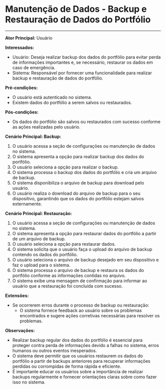 # Manutenção de Dados - Backup e Restauração de Dados do Portfólio
____

**Ator Principal:** Usuário

**Interessados:**
- Usuário: Deseja realizar backup dos dados do portfólio para evitar perda de informações importantes e, se necessário, restaurar os dados em caso de emergência.
- Sistema: Responsável por fornecer uma funcionalidade para realizar backup e restauração de dados do portfólio.

**Pré-condições:**
- O usuário está autenticado no sistema.
- Existem dados do portfólio a serem salvos ou restaurados.

**Pós-condições:**
- Os dados do portfólio são salvos ou restaurados com sucesso conforme as ações realizadas pelo usuário.

**Cenário Principal: Backup:**
1. O usuário acessa a seção de configurações ou manutenção de dados no sistema.
2. O sistema apresenta a opção para realizar backup dos dados do portfólio.
3. O usuário seleciona a opção para realizar o backup.
4. O sistema processa o backup dos dados do portfólio e cria um arquivo de backup.
5. O sistema disponibiliza o arquivo de backup para download pelo usuário.
6. O usuário realiza o download do arquivo de backup para o seu dispositivo, garantindo que os dados do portfólio estejam salvos externamente.

**Cenário Principal: Restauração:**
1. O usuário acessa a seção de configurações ou manutenção de dados no sistema.
2. O sistema apresenta a opção para restaurar dados do portfólio a partir de um arquivo de backup.
3. O usuário seleciona a opção para restaurar dados.
4. O sistema solicita que o usuário faça o upload do arquivo de backup contendo os dados do portfólio.
5. O usuário seleciona o arquivo de backup desejado em seu dispositivo e faz o upload para o sistema.
6. O sistema processa o arquivo de backup e restaura os dados do portfólio conforme as informações contidas no arquivo.
7. O sistema exibe uma mensagem de confirmação para informar ao usuário que a restauração foi concluída com sucesso.

**Extensões:**
- Se ocorrerem erros durante o processo de backup ou restauração:
    - O sistema fornece feedback ao usuário sobre os problemas encontrados e sugere ações corretivas necessárias para resolver os problemas.

**Observações:**
- Realizar backup regular dos dados do portfólio é essencial para proteger contra perda de informações devido a falhas no sistema, erros humanos ou outros eventos inesperados.
- O sistema deve permitir que os usuários restaurem os dados do portfólio a partir de backups anteriores para recuperar informações perdidas ou corrompidas de forma rápida e eficiente.
- É importante educar os usuários sobre a importância de realizar backups regularmente e fornecer orientações claras sobre como fazer isso no sistema.